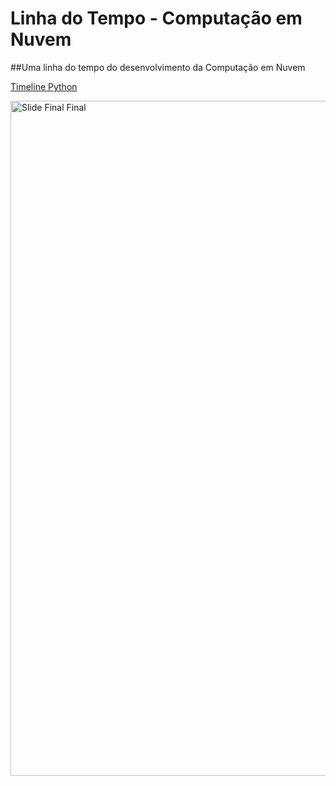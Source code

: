 # Linha do Tempo - Computação em Nuvem

##Uma linha do tempo do desenvolvimento da Computação em Nuvem

[Timeline Python](https://www.canva.com/design/DAGyG9rRQ-8/f221VBdQcaz2L1oLZ_69fg/edit?utm_content=DAGyG9rRQ-8&utm_campaign=designshare&utm_medium=link2&utm_source=sharebutton)

<img width="1920" height="1080" alt="Slide Final Final" src="https://github.com/user-attachments/assets/34973093-2b77-4383-907a-d103a5d12de8" />
